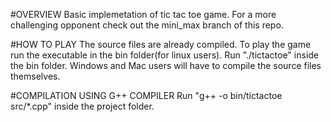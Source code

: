 #OVERVIEW
Basic implemetation of tic tac toe game.
For a more challenging opponent check out the mini_max branch of this repo.

#HOW TO PLAY
The source files are already compiled.
To play the game run the executable in the bin folder(for linux users).
Run "./tictactoe" inside the bin folder.
Windows and Mac users will have to compile the source files themselves.

#COMPILATION USING G++ COMPILER
Run "g++ -o bin/tictactoe src/*.cpp" inside the project folder.
